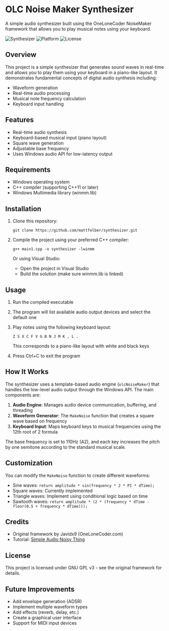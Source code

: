 # OLC Noise Maker Synthesizer

A simple audio synthesizer built using the OneLoneCoder NoiseMaker framework that allows you to play musical notes using your keyboard.

![Synthesizer](https://img.shields.io/badge/Audio-Synthesizer-brightgreen)
![Platform](https://img.shields.io/badge/Platform-Windows-blue)
![License](https://img.shields.io/badge/License-GNU%20GPL%20v3-yellow)

## Overview

This project is a simple synthesizer that generates sound waves in real-time and allows you to play them using your keyboard in a piano-like layout. It demonstrates fundamental concepts of digital audio synthesis including:

- Waveform generation
- Real-time audio processing
- Musical note frequency calculation
- Keyboard input handling

## Features

- Real-time audio synthesis
- Keyboard-based musical input (piano layout)
- Square wave generation
- Adjustable base frequency
- Uses Windows audio API for low-latency output

## Requirements

- Windows operating system
- C++ compiler (supporting C++11 or later)
- Windows Multimedia library (winmm.lib)

## Installation

1. Clone this repository:
   ```
   git clone https://github.com/mattfelber/synthesizer.git
   ```

2. Compile the project using your preferred C++ compiler:
   ```
   g++ main1.cpp -o synthesizer -lwinmm
   ```
   
   Or using Visual Studio:
   - Open the project in Visual Studio
   - Build the solution (make sure winmm.lib is linked)

## Usage

1. Run the compiled executable
2. The program will list available audio output devices and select the default one
3. Play notes using the following keyboard layout:
   ```
   Z S X C F V G B N J M K , L .
   ```
   This corresponds to a piano-like layout with white and black keys

4. Press Ctrl+C to exit the program

## How It Works

The synthesizer uses a template-based audio engine (`olcNoiseMaker`) that handles the low-level audio output through the Windows API. The main components are:

1. **Audio Engine**: Manages audio device communication, buffering, and threading
2. **Waveform Generator**: The `MakeNoise` function that creates a square wave based on frequency
3. **Keyboard Input**: Maps keyboard keys to musical frequencies using the 12th root of 2 formula

The base frequency is set to 110Hz (A2), and each key increases the pitch by one semitone according to the standard musical scale.

## Customization

You can modify the `MakeNoise` function to create different waveforms:
- Sine waves: `return amplitude * sin(frequency * 2 * PI * dTime);`
- Square waves: Currently implemented
- Triangle waves: Implement using conditional logic based on time
- Sawtooth waves: `return amplitude * (2 * (frequency * dTime - floor(0.5 + frequency * dTime)));`

## Credits

- Original framework by Javidx9 (OneLoneCoder.com)
- Tutorial: [Simple Audio Noisy Thing](https://youtu.be/tgamhuQnOkM)

## License

This project is licensed under GNU GPL v3 - see the original framework for details.

## Future Improvements

- Add envelope generation (ADSR)
- Implement multiple waveform types
- Add effects (reverb, delay, etc.)
- Create a graphical user interface
- Support for MIDI input devices
